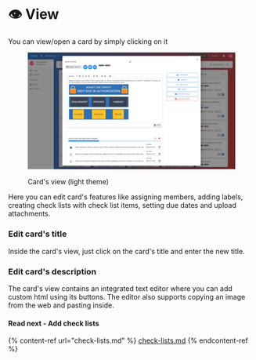 # 👁 View

You can view/open a card by simply clicking on it

<figure><img src="../../.gitbook/assets/harmony_view_card_14_light.png" alt=""><figcaption><p>Card's view (light theme)</p></figcaption></figure>

Here you can edit card's features like assigning members, adding labels, creating check lists with check list items, setting due dates and upload attachments.

### Edit card's title

Inside the card's view, just click on the card's title and enter the new title.

### Edit card's description

The card's view contains an integrated text editor where you can add custom html using its buttons. The editor also supports copying an image from the web and pasting inside.

#### Read next - Add check lists

{% content-ref url="check-lists.md" %}
[check-lists.md](check-lists.md)
{% endcontent-ref %}
